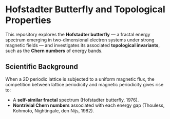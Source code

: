 # Hofstadter Butterfly and Topological Properties

This repository explores the **Hofstadter butterfly** — a fractal energy spectrum emerging in two-dimensional electron systems under strong magnetic fields — and investigates its associated **topological invariants**, such as the **Chern numbers** of energy bands.

## Scientific Background

When a 2D periodic lattice is subjected to a uniform magnetic flux, the competition between lattice periodicity and magnetic periodicity gives rise to:
- A **self-similar fractal** spectrum (Hofstadter butterfly, 1976).
- **Nontrivial Chern numbers** associated with each energy gap (Thouless, Kohmoto, Nightingale, den Nijs, 1982).
